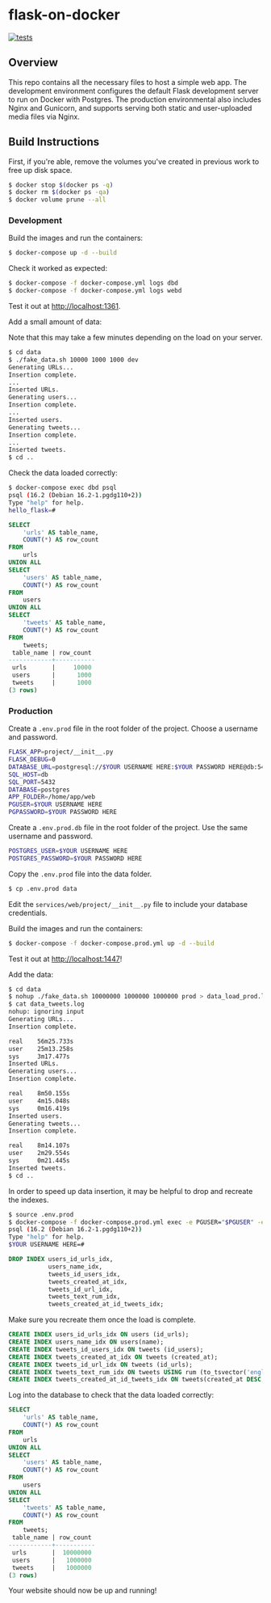 # flask-on-docker
[![tests](https://github.com/ains-arch/flask-database/actions/workflows/tests_dev.yml/badge.svg)](https://github.com/ains-arch/flask-database/actions/workflows/tests_dev.yml)

## Overview

This repo contains all the necessary files to host a simple web app.
The development environment configures the default Flask development server
to run on Docker with Postgres.
The production environmental also includes Nginx and Gunicorn,
and supports serving both static and user-uploaded media files via Nginx. 

## Build Instructions

First, if you're able, remove the volumes you've created in previous work
to free up disk space.

```sh
$ docker stop $(docker ps -q)
$ docker rm $(docker ps -qa)
$ docker volume prune --all
```

### Development

Build the images and run the containers:

```sh
$ docker-compose up -d --build
```

Check it worked as expected:

```sh
$ docker-compose -f docker-compose.yml logs dbd
$ docker-compose -f docker-compose.yml logs webd
```

Test it out at [http://localhost:1361](http://localhost:1361).

Add a small amount of data:

Note that this may take a few minutes depending on the load on your server.

```sh
$ cd data
$ ./fake_data.sh 10000 1000 1000 dev
Generating URLs...
Insertion complete.
...
Inserted URLs.
Generating users...
Insertion complete.
...
Inserted users.
Generating tweets...
Insertion complete.
...
Inserted tweets.
$ cd ..
```

Check the data loaded correctly:

```sh
$ docker-compose exec dbd psql
psql (16.2 (Debian 16.2-1.pgdg110+2))
Type "help" for help.
hello_flask=#
```
```sql
SELECT
    'urls' AS table_name,
    COUNT(*) AS row_count
FROM
    urls
UNION ALL
SELECT
    'users' AS table_name,
    COUNT(*) AS row_count
FROM
    users
UNION ALL
SELECT
    'tweets' AS table_name,
    COUNT(*) AS row_count
FROM
    tweets;
 table_name | row_count
------------+-----------
 urls       |     10000
 users      |      1000
 tweets     |      1000
(3 rows)
```

### Production

Create a `.env.prod` file in the root folder of the project. Choose a username and password.

```sh
FLASK_APP=project/__init__.py
FLASK_DEBUG=0
DATABASE_URL=postgresql://$YOUR USERNAME HERE:$YOUR PASSWORD HERE@db:5432
SQL_HOST=db
SQL_PORT=5432
DATABASE=postgres
APP_FOLDER=/home/app/web
PGUSER=$YOUR USERNAME HERE
PGPASSWORD=$YOUR PASSWORD HERE
```

Create a `.env.prod.db` file in the root folder of the project. Use the same username and password.

```sh
POSTGRES_USER=$YOUR USERNAME HERE
POSTGRES_PASSWORD=$YOUR PASSWORD HERE
```

Copy the `.env.prod` file into the data folder.

```sh
$ cp .env.prod data
```

Edit the `services/web/project/__init__.py` file to include your database credentials.

Build the images and run the containers:

```sh
$ docker-compose -f docker-compose.prod.yml up -d --build
```

Test it out at [http://localhost:1447](http://localhost:1447)!

Add the data:

```sh
$ cd data
$ nohup ./fake_data.sh 10000000 1000000 1000000 prod > data_load_prod.log &
$ cat data_tweets.log
nohup: ignoring input
Generating URLs...
Insertion complete.

real    56m25.733s
user    25m13.258s
sys     3m17.477s
Inserted URLs.
Generating users...
Insertion complete.

real    8m50.155s
user    4m15.048s
sys     0m16.419s
Inserted users.
Generating tweets...
Insertion complete.

real    8m14.107s
user    2m29.554s
sys     0m21.445s
Inserted tweets.
$ cd ..
```

In order to speed up data insertion, it may be helpful to drop
and recreate the indexes.

```sh
$ source .env.prod
$ docker-compose -f docker-compose.prod.yml exec -e PGUSER="$PGUSER" -e PGPASSWORD="$PGPASSWORD" db psql
psql (16.2 (Debian 16.2-1.pgdg110+2))
Type "help" for help.
$YOUR USERNAME HERE=#
```
```sql
DROP INDEX users_id_urls_idx,
           users_name_idx,
           tweets_id_users_idx,
           tweets_created_at_idx,
           tweets_id_url_idx,
           tweets_text_rum_idx,
           tweets_created_at_id_tweets_idx;
```

Make sure you recreate them once the load is complete.
```sql
CREATE INDEX users_id_urls_idx ON users (id_urls);
CREATE INDEX users_name_idx ON users(name);
CREATE INDEX tweets_id_users_idx ON tweets (id_users);
CREATE INDEX tweets_created_at_idx ON tweets (created_at);
CREATE INDEX tweets_id_url_idx ON tweets (id_urls);
CREATE INDEX tweets_text_rum_idx ON tweets USING rum (to_tsvector('english', text) rum_tsvector_ops);
CREATE INDEX tweets_created_at_id_tweets_idx ON tweets(created_at DESC, id_tweets);
```

Log into the database to check that the data loaded correctly:

```sql
SELECT
    'urls' AS table_name,
    COUNT(*) AS row_count
FROM
    urls
UNION ALL
SELECT
    'users' AS table_name,
    COUNT(*) AS row_count
FROM
    users
UNION ALL
SELECT
    'tweets' AS table_name,
    COUNT(*) AS row_count
FROM
    tweets;
 table_name | row_count
------------+-----------
 urls       |  10000000
 users      |   1000000
 tweets     |   1000000
(3 rows)
```

Your website should now be up and running!
